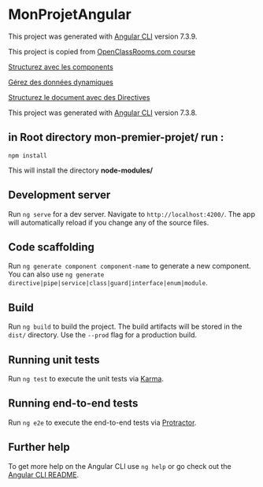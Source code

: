 # MonProjetAngular

This project was generated with [Angular CLI](https://github.com/angular/angular-cli) version 7.3.9.

This project is copied from [OpenClassRooms.com course](https://openclassrooms.com/fr/courses/4668271-developpez-des-applications-web-avec-angular)

[Structurez avec les components](https://openclassrooms.com/fr/courses/4668271-developpez-des-applications-web-avec-angular/5087065-structurez-avec-les-components)

[Gérez des données dynamiques](https://openclassrooms.com/fr/courses/4668271-developpez-des-applications-web-avec-angular/5088271-gerez-des-donnees-dynamiques)

[Structurez le document avec des Directives](https://openclassrooms.com/fr/courses/4668271-developpez-des-applications-web-avec-angular/5088481-structurez-le-document-avec-des-directives)

This project was generated with [Angular CLI](https://github.com/angular/angular-cli) version 7.3.8.

## in Root directory mon-premier-projet/ run :

   `npm install`

This will install the directory **node-modules/**

## Development server

Run `ng serve` for a dev server. Navigate to `http://localhost:4200/`. The app will automatically reload if you change any of the source files.

## Code scaffolding

Run `ng generate component component-name` to generate a new component. You can also use `ng generate directive|pipe|service|class|guard|interface|enum|module`.

## Build

Run `ng build` to build the project. The build artifacts will be stored in the `dist/` directory. Use the `--prod` flag for a production build.

## Running unit tests

Run `ng test` to execute the unit tests via [Karma](https://karma-runner.github.io).

## Running end-to-end tests

Run `ng e2e` to execute the end-to-end tests via [Protractor](http://www.protractortest.org/).

## Further help

To get more help on the Angular CLI use `ng help` or go check out the [Angular CLI README](https://github.com/angular/angular-cli/blob/master/README.md).
